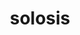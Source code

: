 ---
id: 577
title: solosis
types: [psychic]
image: https://raw.githubusercontent.com/PokeAPI/sprites/master/sprites/pokemon/577.png
---